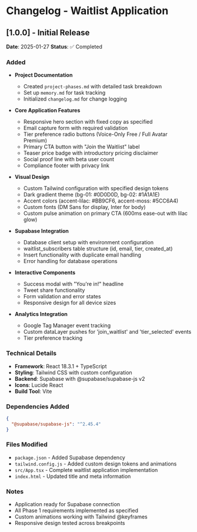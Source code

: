 # Changelog - Waitlist Application

## [1.0.0] - Initial Release
**Date**: 2025-01-27
**Status**: ✅ Completed

### Added
- **Project Documentation**
  - Created `project-phases.md` with detailed task breakdown
  - Set up `memory.md` for task tracking
  - Initialized `changelog.md` for change logging

- **Core Application Features**
  - Responsive hero section with fixed copy as specified
  - Email capture form with required validation
  - Tier preference radio buttons (Voice-Only Free / Full Avatar Premium)
  - Primary CTA button with "Join the Waitlist" label
  - Teaser price badge with introductory pricing disclaimer
  - Social proof line with beta user count
  - Compliance footer with privacy link

- **Visual Design**
  - Custom Tailwind configuration with specified design tokens
  - Dark gradient theme (bg-01: #0D0D0D, bg-02: #1A1A1E)
  - Accent colors (accent-lilac: #BB9CF6, accent-moss: #5CC6A4)
  - Custom fonts (DM Sans for display, Inter for body)
  - Custom pulse animation on primary CTA (600ms ease-out with lilac glow)

- **Supabase Integration**
  - Database client setup with environment configuration
  - waitlist_subscribers table structure (id, email, tier, created_at)
  - Insert functionality with duplicate email handling
  - Error handling for database operations

- **Interactive Components**
  - Success modal with "You're in!" headline
  - Tweet share functionality
  - Form validation and error states
  - Responsive design for all device sizes

- **Analytics Integration**
  - Google Tag Manager event tracking
  - Custom dataLayer pushes for 'join_waitlist' and 'tier_selected' events
  - Tier preference tracking

### Technical Details
- **Framework**: React 18.3.1 + TypeScript
- **Styling**: Tailwind CSS with custom configuration
- **Backend**: Supabase with @supabase/supabase-js v2
- **Icons**: Lucide React
- **Build Tool**: Vite

### Dependencies Added
```json
{
  "@supabase/supabase-js": "^2.45.4"
}
```

### Files Modified
- `package.json` - Added Supabase dependency
- `tailwind.config.js` - Added custom design tokens and animations
- `src/App.tsx` - Complete waitlist application implementation
- `index.html` - Updated title and meta information

### Notes
- Application ready for Supabase connection
- All Phase 1 requirements implemented as specified
- Custom animations working with Tailwind @keyframes
- Responsive design tested across breakpoints